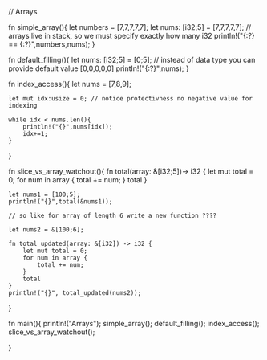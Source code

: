 // Arrays

fn simple_array(){
    let numbers = [7,7,7,7,7];
    let nums: [i32;5] = [7,7,7,7,7]; // arrays live in stack, so we must specify exactly how many i32
    println!("{:?} == {:?}",numbers,nums);
}

fn default_filling(){
    let nums: [i32;5] = [0;5]; // instead of data type you can provide default value [0,0,0,0,0]
    println!("{:?}",nums); 
}

fn index_access(){
    let nums = [7,8,9];

    let mut idx:usize = 0; // notice protectivness no negative value for indexing

    while idx < nums.len(){
        println!("{}",nums[idx]);
        idx+=1;
    }
}

fn slice_vs_array_watchout(){
    fn total(array: &[i32;5])-> i32 {
        let mut total = 0;
        for num in array {
            total += num;
        }
        total
    }

    let nums1 = [100;5];
    println!("{}",total(&nums1));

    // so like for array of length 6 write a new function ????

    let nums2 = &[100;6];

    fn total_updated(array: &[i32]) -> i32 {
        let mut total = 0;
        for num in array {
            total += num;
        }
        total
    }
    println!("{}", total_updated(nums2));

}


fn main(){
    println!("Arrays");
    simple_array();
    default_filling();
    index_access();
    slice_vs_array_watchout();

}
